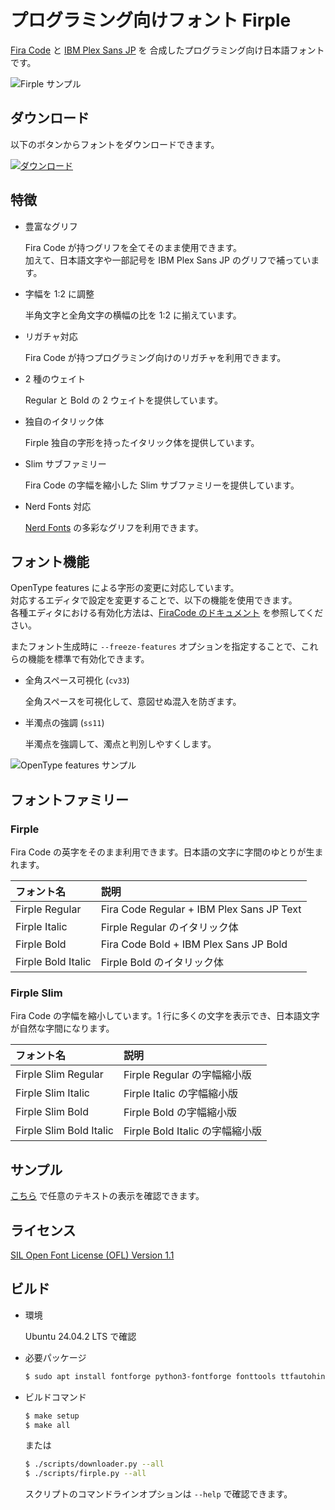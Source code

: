 # プログラミング向けフォント Firple

[Fira Code](https://github.com/tonsky/FiraCode) と [IBM Plex Sans JP](https://github.com/IBM/plex) を
合成したプログラミング向け日本語フォントです。

![Firple サンプル](https://github.com/negset/Firple/raw/images/sample-top.png)

## ダウンロード

以下のボタンからフォントをダウンロードできます。

<a href="https://github.com/negset/Firple/releases" target="_blank" rel="noopener noreferrer">
  <img alt="ダウンロード" src="https://img.shields.io/github/downloads/negset/Firple/total?style=for-the-badge&logo=github&color=485fc7">
</a>

## 特徴

- 豊富なグリフ

  Fira Code が持つグリフを全てそのまま使用できます。  
  加えて、日本語文字や一部記号を IBM Plex Sans JP のグリフで補っています。

- 字幅を 1:2 に調整

  半角文字と全角文字の横幅の比を 1:2 に揃えています。

- リガチャ対応

  Fira Code が持つプログラミング向けのリガチャを利用できます。

- 2 種のウェイト

  Regular と Bold の 2 ウェイトを提供しています。

- 独自のイタリック体

  Firple 独自の字形を持ったイタリック体を提供しています。

- Slim サブファミリー

  Fira Code の字幅を縮小した Slim サブファミリーを提供しています。

- Nerd Fonts 対応

  [Nerd Fonts](https://www.nerdfonts.com/) の多彩なグリフを利用できます。

## フォント機能

OpenType features による字形の変更に対応しています。  
対応するエディタで設定を変更することで、以下の機能を使用できます。  
各種エディタにおける有効化方法は、[FiraCode のドキュメント](https://github.com/tonsky/FiraCode/wiki/How-to-enable-stylistic-sets) を参照してください。

またフォント生成時に `--freeze-features` オプションを指定することで、これらの機能を標準で有効化できます。

- 全角スペース可視化 (`cv33`)

  全角スペースを可視化して、意図せぬ混入を防ぎます。

- 半濁点の強調 (`ss11`)

  半濁点を強調して、濁点と判別しやすくします。

![OpenType features サンプル](https://github.com/negset/Firple/raw/images/sample-features.png)

## フォントファミリー

### Firple

Fira Code の英字をそのまま利用できます。日本語の文字に字間のゆとりが生まれます。

|フォント名         |説明                                     |
|:------------------|:----------------------------------------|
|Firple Regular     |Fira Code Regular + IBM Plex Sans JP Text|
|Firple Italic      |Firple Regular のイタリック体            |
|Firple Bold        |Fira Code Bold + IBM Plex Sans JP Bold   |
|Firple Bold Italic |Firple Bold のイタリック体               |

### Firple Slim

Fira Code の字幅を縮小しています。1 行に多くの文字を表示でき、日本語文字が自然な字間になります。

|フォント名             |説明                           |
|:----------------------|:------------------------------|
|Firple Slim Regular    |Firple Regular の字幅縮小版    |
|Firple Slim Italic     |Firple Italic の字幅縮小版     |
|Firple Slim Bold       |Firple Bold の字幅縮小版       |
|Firple Slim Bold Italic|Firple Bold Italic の字幅縮小版|

## サンプル

[こちら](https://negset.com/Firple/#sample) で任意のテキストの表示を確認できます。

## ライセンス

[SIL Open Font License (OFL) Version 1.1](https://github.com/negset/Firple/blob/master/LICENSE.txt)

## ビルド

- 環境

  Ubuntu 24.04.2 LTS で確認

- 必要パッケージ

  ```sh
  $ sudo apt install fontforge python3-fontforge fonttools ttfautohint
  ```

- ビルドコマンド

  ```sh
  $ make setup
  $ make all
  ```

  または

  ```sh
  $ ./scripts/downloader.py --all
  $ ./scripts/firple.py --all
  ```

  スクリプトのコマンドラインオプションは `--help` で確認できます。

